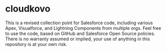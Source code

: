 # cloudkovo
This is a revised collection point for Salesforce code, including various Apex, Visualforce, and Lightning Components from multiple orgs. Feel free to use the code, based on GitHub and Salesforce Open Source policies. There is no warranty assumed or implied, your use of anything in this repository is at your own risk. 
